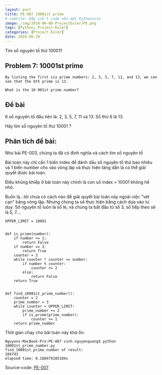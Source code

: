 ```yaml
---
layout: post
title: PE-007 10001st prime
# subtile: Hãy viết code như một Pythonista
image: /img/2018-06-08-ProjectEuler/PE.png
tags: [Python, Project-Euler]
categories: [Project-Euler]
date: 2018-06-10
---
```

Tìm số nguyên tố thứ 10001?

## Problem 7: 10001st prime

```
By listing the first six prime numbers: 2, 3, 5, 7, 11, and 13, we can see that the 6th prime is 13.

What is the 10 001st prime number?
```


## Đề bài
6 số nguyên tố đầu tiên là: 2, 3, 5, 7, 11 và 13.
Số thứ 6 là 13.

Hãy tìm số nguyên tố thứ 10001 ?



## Phân tích đề bài:
Như bài PE-003, chúng ta đã có định nghĩa và cách tìm số nguyên tố 

Bài toán này chỉ cần 1 biến index để đánh dấu số nguyên tố thứ bao nhiêu và 1 biến number cho vào vòng lặp và thực hiện tăng dần là có thể giải quyết được bài toán.

Điều khủng khiếp ở bài toán này chính là con số index =  10001 không hề nhỏ.

Buồn là...tôi chưa có cách nào để giải quyết bài toán này ngoài việc "vét cạn" bằng vòng lặp. Nhưng chúng ta sẽ thực hiện bằng cách dựa vào tư duy: Số nguyên tố luôn là số lẻ, và chúng ta bắt đầu từ số 3, số tiếp theo sẽ là 5, 7....


```
UPPER_LIMIT = 10001


def is_prime(number):
    if number <= 1:
        return False
    if number == 2:
        return True
    counter = 3
    while counter * counter <= number:
        if number % counter:
            counter += 2
        else:
            return False
    return True


def find_10001st_prime_number():
    counter = 2
    prime_number = 3
    while counter < UPPER_LIMIT:
        prime_number += 2
        if is_prime(prime_number):
            counter += 1
    return prime_number

```

Thời gian chạy cho bài toán này khá ổn:
```
Nguyens-MacBook-Pro:PE-007 vinh.nguyenquang$ python 10001st_prime_number.py 
find_10001st_prime_number of result:
104743
elapsed time: 0.188479185104s

```

Source-code:
[PE-007](https://github.com/quangvinh86/python-projecteuler/tree/master/PE-007)
